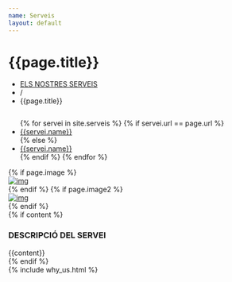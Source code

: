 ```yaml
---
name: Serveis
layout: default
---
```


<div class="theme-page">
  <div class="row gray full-width page-header vertical-align-table">
    <div class="row full-width padding-top-bottom-50 vertical-align-cell">
      <div class="row">
        <div class="page-header-left">
          <h1>{{page.title}}</h1>
        </div>
        <div class="page-header-right">
          <div class="bread-crumb-container">
            <ul class="bread-crumb">
              <li>
                <a title="{{page.title}}" href="{{page.url}}">
                  ELS NOSTRES SERVEIS
                </a>
              </li>
              <li class="separator">
                /
              </li>
              <li>
                  {{page.title}}
              </li>
            </ul>
          </div>
        </div>
      </div>
    </div>
  </div>
  <div class="clearfix">
    <div class="row margin-top-70">
      <div class="column column-1-4">
        <ul class="vertical-menu">
          {% for servei in site.serveis %}
            {% if servei.url == page.url %}
              <li class="selected">
                <a href="{{servei.url}}" title="{{servei.name}}">
                  {{servei.name}}
                  <span class="template-arrow-menu"></span>
                </a>
              </li>
            {% else %}
              <li>
                <a href="{{servei.url}}" title="{{servei.name}}">
                  {{servei.name}}
                  <span class="template-arrow-menu"></span>
                </a>
              </li>
            {% endif %}
          {% endfor %}
        </ul>
      </div>
      <div class="column column-3-4">
        <div class="row">
        {% if page.image %}
          <div class="column column-1-2">
            <a href="{{page.image}}" class="prettyPhoto re-preload" title="{{page.title}}">
              <img src="{{page.image}}" alt="img" style="display: block;">
            </a>
          </div>
        {% endif %}
        {% if page.image2 %}
          <div class="column column-1-2">
            <a href="{{page.image2}}" class="prettyPhoto re-preload" title="{{page.title}}">
              <img src="{{page.image2}}" alt="img" style="display: block;">
            </a>
          </div>
        {% endif %}
        </div>
        {% if content %}
        <div class="row page-margin-top">
          <div class="column-1-1">
            <h3 class="box-header">DESCRIPCIÓ DEL SERVEI</h3>
            <div class="description t1">{{content}}</div>
          </div>
        </div>
        {% endif %}
        <div class="row page-margin-top padding-bottom-70">
          {% include why_us.html %}
          <!-- add faq here -->
        </div>
      </div>
    </div>
  </div>
</div>

